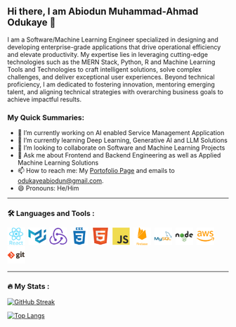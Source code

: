 ## Hi there, I am Abiodun Muhammad-Ahmad Odukaye 👋

I am a Software/Machine Learning Engineer specialized in designing and developing enterprise-grade applications that drive operational efficiency and elevate productivity. My expertise lies in leveraging cutting-edge technologies such as the MERN Stack, Python, R and Machine Learning Tools and Technologies to craft intelligent solutions, solve complex challenges, and deliver exceptional user experiences. Beyond technical proficiency, I am dedicated to fostering innovation, mentoring emerging talent, and aligning technical strategies with overarching business goals to achieve impactful results.

### My Quick Summaries:
- 🔭 I’m currently working on AI enabled Service Management Application
- 🌱 I’m currently learning Deep Learning, Generative AI and LLM Solutions
- 👯 I’m looking to collaborate on Software and Machine Learning Projects
- 💬 Ask me about Frontend and Backend Engineering as well as Applied Machine Learning Solutions
- 📫 How to reach me: My [Portofolio Page](ama-page.vercel.app) and emails to odukayeabiodun@gmail.com.
- 😄 Pronouns: He/Him
<!--


**Xloanx/Xloanx** is a ✨ _special_ ✨ repository because its `README.md` (this file) appears on your GitHub profile.

My Quick Summaries:
- 🔭 I’m currently working on AI enabled Service Management Application
- 🌱 I’m currently learning Deep Learning, Generative AI and LLM Solutions
- 👯 I’m looking to collaborate on Software and Machine Learning Projects
- 🤔 I’m looking for help with ...
- 💬 Ask me about Frontend and Backend Engineering as well as Applied Machine Learning Solutions
- 📫 How to reach me: My [Portofolio Page](ama-page.vercel.app) and emails to odukayeabiodun@gmail.com.
- 😄 Pronouns: He/Him
- ⚡ Fun fact: ...
-->

---

### :hammer_and_wrench: Languages and Tools :
<div>
  <img src="https://github.com/devicons/devicon/blob/master/icons/react/react-original-wordmark.svg" title="React" alt="React" width="40" height="40"/>&nbsp;
  <img src="https://github.com/devicons/devicon/blob/master/icons/materialui/materialui-original.svg" title="Material UI" alt="Material UI" width="40" height="40"/>&nbsp;
  <img src="https://github.com/devicons/devicon/blob/master/icons/redux/redux-original.svg" title="Redux" alt="Redux " width="40" height="40"/>&nbsp;
  <img src="https://github.com/devicons/devicon/blob/master/icons/css3/css3-plain-wordmark.svg"  title="CSS3" alt="CSS" width="40" height="40"/>&nbsp;
  <img src="https://github.com/devicons/devicon/blob/master/icons/html5/html5-original.svg" title="HTML5" alt="HTML" width="40" height="40"/>&nbsp;
  <img src="https://github.com/devicons/devicon/blob/master/icons/javascript/javascript-original.svg" title="JavaScript" alt="JavaScript" width="40" height="40"/>&nbsp;
  <img src="https://github.com/devicons/devicon/blob/master/icons/firebase/firebase-plain-wordmark.svg" title="Firebase" alt="Firebase" width="40" height="40"/>&nbsp;
  <img src="https://github.com/devicons/devicon/blob/master/icons/mysql/mysql-original-wordmark.svg" title="MySQL"  alt="MySQL" width="40" height="40"/>&nbsp;
  <img src="https://github.com/devicons/devicon/blob/master/icons/nodejs/nodejs-original-wordmark.svg" title="NodeJS" alt="NodeJS" width="40" height="40"/>&nbsp;
  <img src="https://github.com/devicons/devicon/blob/master/icons/amazonwebservices/amazonwebservices-plain-wordmark.svg" title="AWS" alt="AWS" width="40" height="40"/>&nbsp;
  <img src="https://github.com/devicons/devicon/blob/master/icons/git/git-original-wordmark.svg" title="Git" **alt="Git" width="40" height="40"/>
</div>

---

### :fire: My Stats :
[![GitHub Streak](http://github-readme-streak-stats.herokuapp.com?user=Xloanx&theme=dark&background=000000)](https://git.io/streak-stats)

[![Top Langs](https://github-readme-stats.vercel.app/api/top-langs/?username=Xloanx&layout=compact&theme=vision-friendly-dark)](https://github.com/xloanx/github-readme-stats)
